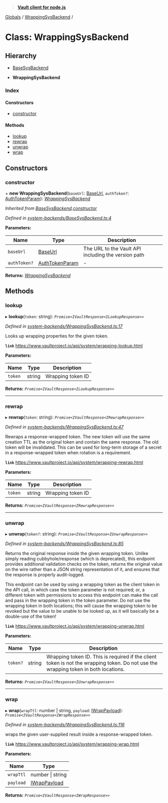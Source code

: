 > **[Vault client for node.js](../README.md)**

[Globals](../globals.md) / [WrappingSysBackend](wrappingsysbackend.md) /

# Class: WrappingSysBackend

## Hierarchy

  * [BaseSysBackend](basesysbackend.md)

  * **WrappingSysBackend**

### Index

#### Constructors

* [constructor](wrappingsysbackend.md#constructor)

#### Methods

* [lookup](wrappingsysbackend.md#lookup)
* [rewrap](wrappingsysbackend.md#rewrap)
* [unwrap](wrappingsysbackend.md#unwrap)
* [wrap](wrappingsysbackend.md#wrap)

## Constructors

###  constructor

\+ **new WrappingSysBackend**(`baseUrl`: [BaseUrl](../globals.md#baseurl), `authToken?`: [AuthTokenParam](../globals.md#authtokenparam)): *[WrappingSysBackend](wrappingsysbackend.md)*

*Inherited from [BaseSysBackend](basesysbackend.md).[constructor](basesysbackend.md#constructor)*

*Defined in [system-backends/BaseSysBackend.ts:4](https://github.com/theogravity/vault-tacular/blob/27041c7/src/system-backends/BaseSysBackend.ts#L4)*

**Parameters:**

Name | Type | Description |
------ | ------ | ------ |
`baseUrl` | [BaseUrl](../globals.md#baseurl) | The URL to the Vault API including the version path |
`authToken?` | [AuthTokenParam](../globals.md#authtokenparam) | - |

**Returns:** *[WrappingSysBackend](wrappingsysbackend.md)*

## Methods

###  lookup

▸ **lookup**(`token`: string): *`Promise<IVaultResponse<ILookupResponse>>`*

*Defined in [system-backends/WrappingSysBackend.ts:17](https://github.com/theogravity/vault-tacular/blob/27041c7/src/system-backends/WrappingSysBackend.ts#L17)*

Looks up wrapping properties for the given token.

**`link`** https://www.vaultproject.io/api/system/wrapping-lookup.html

**Parameters:**

Name | Type | Description |
------ | ------ | ------ |
`token` | string | Wrapping token ID  |

**Returns:** *`Promise<IVaultResponse<ILookupResponse>>`*

___

###  rewrap

▸ **rewrap**(`token`: string): *`Promise<IVaultResponse<IRewrapResponse>>`*

*Defined in [system-backends/WrappingSysBackend.ts:47](https://github.com/theogravity/vault-tacular/blob/27041c7/src/system-backends/WrappingSysBackend.ts#L47)*

Rewraps a response-wrapped token. The new token will use the same creation TTL as the
original token and contain the same response. The old token will be invalidated.
This can be used for long-term storage of a secret in a response-wrapped token
when rotation is a requirement.

**`link`** https://www.vaultproject.io/api/system/wrapping-rewrap.html

**Parameters:**

Name | Type | Description |
------ | ------ | ------ |
`token` | string | Wrapping token ID  |

**Returns:** *`Promise<IVaultResponse<IRewrapResponse>>`*

___

###  unwrap

▸ **unwrap**(`token?`: string): *`Promise<IVaultResponse<IUnwrapResponse>>`*

*Defined in [system-backends/WrappingSysBackend.ts:85](https://github.com/theogravity/vault-tacular/blob/27041c7/src/system-backends/WrappingSysBackend.ts#L85)*

Returns the original response inside the given wrapping token. Unlike simply reading
cubbyhole/response (which is deprecated), this endpoint provides additional validation
checks on the token, returns the original value on the wire rather than a JSON string
representation of it, and ensures that the response is properly audit-logged.

This endpoint can be used by using a wrapping token as the client token in the API call,
in which case the token parameter is not required; or, a different token with permissions
to access this endpoint can make the call and pass in the wrapping token in the token
parameter. Do not use the wrapping token in both locations; this will cause the wrapping
token to be revoked but the value to be unable to be looked up, as it will basically be a
double-use of the token!

**`link`** https://www.vaultproject.io/api/system/wrapping-unwrap.html

**Parameters:**

Name | Type | Description |
------ | ------ | ------ |
`token?` | string | Wrapping token ID. This is required if the client token is not the wrapping token. Do not use the wrapping token in both locations.  |

**Returns:** *`Promise<IVaultResponse<IUnwrapResponse>>`*

___

###  wrap

▸ **wrap**(`wrapTtl`: number | string, `payload`: [IWrapPayload](../interfaces/iwrappingsysbackend.iwrappayload.md)): *`Promise<IVaultResponse<IWrapResponse>>`*

*Defined in [system-backends/WrappingSysBackend.ts:116](https://github.com/theogravity/vault-tacular/blob/27041c7/src/system-backends/WrappingSysBackend.ts#L116)*

wraps the given user-supplied result inside a response-wrapped token.

**`link`** https://www.vaultproject.io/api/system/wrapping-wrap.html

**Parameters:**

Name | Type |
------ | ------ |
`wrapTtl` | number \| string |
`payload` | [IWrapPayload](../interfaces/iwrappingsysbackend.iwrappayload.md) |

**Returns:** *`Promise<IVaultResponse<IWrapResponse>>`*